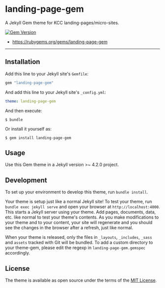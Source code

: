 # landing-page-gem

A Jekyll Gem theme for KCC landing-pages/micro-sites.

[![Gem Version](https://badge.fury.io/rb/landing-page-gem.svg)](https://badge.fury.io/rb/landing-page-gem)

- <https://rubygems.org/gems/landing-page-gem>

-----


## Installation

Add this line to your Jekyll site's `Gemfile`:

```ruby
gem "landing-page-gem"
```

And add this line to your Jekyll site's `_config.yml`:

```yaml
theme: landing-page-gem
```

And then execute:

    $ bundle

Or install it yourself as:

    $ gem install landing-page-gem

## Usage

Use this Gem theme in a Jekyll version >~ 4.2.0 project.

## Development

To set up your environment to develop this theme, run `bundle install`.

Your theme is setup just like a normal Jekyll site! To test your theme, run `bundle exec jekyll serve` and open your browser at `http://localhost:4000`. This starts a Jekyll server using your theme. Add pages, documents, data, etc. like normal to test your theme's contents. As you make modifications to your theme and to your content, your site will regenerate and you should see the changes in the browser after a refresh, just like normal.

When your theme is released, only the files in `_layouts`, `_includes`, `_sass` and `assets` tracked with Git will be bundled.
To add a custom directory to your theme-gem, please edit the regexp in `landing-page-gem.gemspec` accordingly.

## License

The theme is available as open source under the terms of the [MIT License](https://opensource.org/licenses/MIT).

